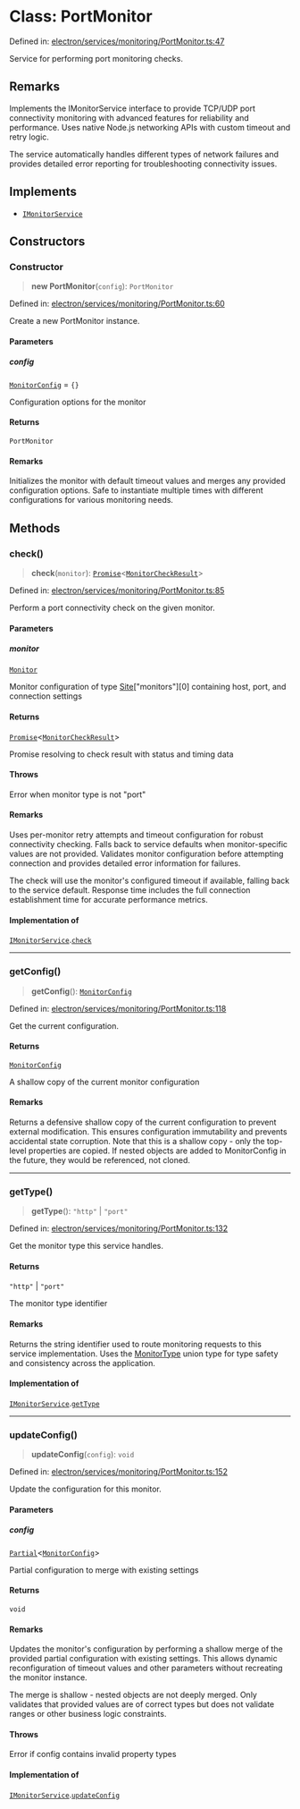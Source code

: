 # Class: PortMonitor

Defined in: [electron/services/monitoring/PortMonitor.ts:47](https://github.com/Nick2bad4u/Uptime-Watcher/blob/dca5483e793478722cd3e6e125cafcec5fc771f0/electron/services/monitoring/PortMonitor.ts#L47)

Service for performing port monitoring checks.

## Remarks

Implements the IMonitorService interface to provide TCP/UDP port connectivity
monitoring with advanced features for reliability and performance. Uses native
Node.js networking APIs with custom timeout and retry logic.

The service automatically handles different types of network failures and
provides detailed error reporting for troubleshooting connectivity issues.

## Implements

- [`IMonitorService`](../../types/interfaces/IMonitorService.md)

## Constructors

### Constructor

> **new PortMonitor**(`config`): `PortMonitor`

Defined in: [electron/services/monitoring/PortMonitor.ts:60](https://github.com/Nick2bad4u/Uptime-Watcher/blob/dca5483e793478722cd3e6e125cafcec5fc771f0/electron/services/monitoring/PortMonitor.ts#L60)

Create a new PortMonitor instance.

#### Parameters

##### config

[`MonitorConfig`](../../types/interfaces/MonitorConfig.md) = `{}`

Configuration options for the monitor

#### Returns

`PortMonitor`

#### Remarks

Initializes the monitor with default timeout values and merges any
provided configuration options. Safe to instantiate multiple times
with different configurations for various monitoring needs.

## Methods

### check()

> **check**(`monitor`): [`Promise`](https://developer.mozilla.org/docs/Web/JavaScript/Reference/Global_Objects/Promise)\<[`MonitorCheckResult`](../../types/interfaces/MonitorCheckResult.md)\>

Defined in: [electron/services/monitoring/PortMonitor.ts:85](https://github.com/Nick2bad4u/Uptime-Watcher/blob/dca5483e793478722cd3e6e125cafcec5fc771f0/electron/services/monitoring/PortMonitor.ts#L85)

Perform a port connectivity check on the given monitor.

#### Parameters

##### monitor

[`Monitor`](../../../../../shared/types/interfaces/Monitor.md)

Monitor configuration of type [Site](../../../../../shared/types/interfaces/Site.md)["monitors"][0] containing host, port, and connection settings

#### Returns

[`Promise`](https://developer.mozilla.org/docs/Web/JavaScript/Reference/Global_Objects/Promise)\<[`MonitorCheckResult`](../../types/interfaces/MonitorCheckResult.md)\>

Promise resolving to check result with status and timing data

#### Throws

Error when monitor type is not "port"

#### Remarks

Uses per-monitor retry attempts and timeout configuration for robust
connectivity checking. Falls back to service defaults when monitor-specific
values are not provided. Validates monitor configuration before attempting
connection and provides detailed error information for failures.

The check will use the monitor's configured timeout if available,
falling back to the service default. Response time includes the full
connection establishment time for accurate performance metrics.

#### Implementation of

[`IMonitorService`](../../types/interfaces/IMonitorService.md).[`check`](../../types/interfaces/IMonitorService.md#check)

***

### getConfig()

> **getConfig**(): [`MonitorConfig`](../../types/interfaces/MonitorConfig.md)

Defined in: [electron/services/monitoring/PortMonitor.ts:118](https://github.com/Nick2bad4u/Uptime-Watcher/blob/dca5483e793478722cd3e6e125cafcec5fc771f0/electron/services/monitoring/PortMonitor.ts#L118)

Get the current configuration.

#### Returns

[`MonitorConfig`](../../types/interfaces/MonitorConfig.md)

A shallow copy of the current monitor configuration

#### Remarks

Returns a defensive shallow copy of the current configuration to prevent
external modification. This ensures configuration immutability and prevents
accidental state corruption. Note that this is a shallow copy - only the
top-level properties are copied. If nested objects are added to MonitorConfig
in the future, they would be referenced, not cloned.

***

### getType()

> **getType**(): `"http"` \| `"port"`

Defined in: [electron/services/monitoring/PortMonitor.ts:132](https://github.com/Nick2bad4u/Uptime-Watcher/blob/dca5483e793478722cd3e6e125cafcec5fc771f0/electron/services/monitoring/PortMonitor.ts#L132)

Get the monitor type this service handles.

#### Returns

`"http"` \| `"port"`

The monitor type identifier

#### Remarks

Returns the string identifier used to route monitoring requests
to this service implementation. Uses the [MonitorType](../../../../../shared/types/type-aliases/MonitorType.md) union type
for type safety and consistency across the application.

#### Implementation of

[`IMonitorService`](../../types/interfaces/IMonitorService.md).[`getType`](../../types/interfaces/IMonitorService.md#gettype)

***

### updateConfig()

> **updateConfig**(`config`): `void`

Defined in: [electron/services/monitoring/PortMonitor.ts:152](https://github.com/Nick2bad4u/Uptime-Watcher/blob/dca5483e793478722cd3e6e125cafcec5fc771f0/electron/services/monitoring/PortMonitor.ts#L152)

Update the configuration for this monitor.

#### Parameters

##### config

[`Partial`](https://www.typescriptlang.org/docs/handbook/utility-types.html#partialtype)\<[`MonitorConfig`](../../types/interfaces/MonitorConfig.md)\>

Partial configuration to merge with existing settings

#### Returns

`void`

#### Remarks

Updates the monitor's configuration by performing a shallow merge of the provided
partial configuration with existing settings. This allows dynamic reconfiguration
of timeout values and other parameters without recreating the monitor instance.

The merge is shallow - nested objects are not deeply merged. Only validates
that provided values are of correct types but does not validate ranges or
other business logic constraints.

#### Throws

Error if config contains invalid property types

#### Implementation of

[`IMonitorService`](../../types/interfaces/IMonitorService.md).[`updateConfig`](../../types/interfaces/IMonitorService.md#updateconfig)
